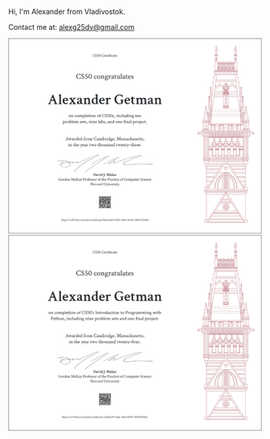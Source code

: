 Hi, I'm Alexander from Vladivostok.

Contact me at: [alexg25dv@gmail.com](mailto:alexg25dv@gmail.com)

<img src="/cs50/CS50x.png" width="600"/>
<img src="/cs50/CS50P.png" width="600"/>
